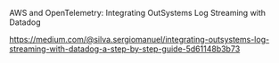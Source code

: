 
AWS and OpenTelemetry: Integrating OutSystems Log Streaming with Datadog

https://medium.com/@silva.sergiomanuel/integrating-outsystems-log-streaming-with-datadog-a-step-by-step-guide-5d61148b3b73
